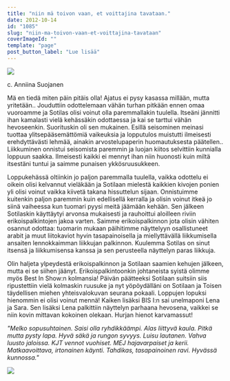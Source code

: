 ```yaml
---
title: "niin mä toivon vaan, et voittajina tavataan."
date: 2012-10-14
id: "1085"
slug: "niin-ma-toivon-vaan-et-voittajina-tavataan"
coverImageId: ""
template: "page"
post_button_label: "Lue lisää"
---
```


[![](/images/IMG_2113.png)](http://3.bp.blogspot.com/-Kt747UR2AGI/UHsOzNoXxpI/AAAAAAAABqA/9B8Gmlrf9W4/s1600/IMG_2113.png)

c. Anniina Suojanen

Mä en tiedä miten päin pitäis olla! Ajatus ei pysy kasassa millään, mutta yritetään.. Jouduttiin odottelemaan vähän turhan pitkään ennen omaa vuoroamme ja Sotilas olisi voinut olla paremmallakin tuulella. Itseäni jännitti ihan kamalasti vielä kehässäkin odottaessa ja kai se tarttui vähän hevoseenkin. Suorituskin oli sen mukainen. Esillä seisominen meinasi tuottaa ylitsepääsemättömiä vaikeuksia ja lopputulos muistutti ilmeisesti erehdyttävästi lehmää, ainakin arvostelupaperin huomautuksesta päätellen.. Liikkuminen onnistui seisomista paremmin ja luojan kiitos selvittiin kunnialla loppuun saakka. Ilmeisesti kaikki ei mennyt ihan niin huonosti kuin miltä itsestäni tuntui ja saimme punaisen ykkösruusukkeen.

Loppukehässä oltiinkin jo paljon paremmalla tuulella, vaikka odottelu ei oikein olisi kelvannut vieläkään ja Sotilaan mielestä kaikkien kivojen ponien yli olisi voinut vaikka kiivetä takana hissuttelun sijaan. Onnistuimme kuitenkin paljon paremmin kuin edellisellä kerralla ja olisin voinut itkeä jo siinä vaiheessa kun tuomari pyysi meitä jäämään kehään. Sen jälkeen Sotilaskin käyttäytyi arvonsa mukaisesti ja rauhoittui aloilleen riviin erikoispalkintojen jakoa varten. Saimme erikoispalkinnon jota olisin vähiten osannut odottaa: tuomarin mukaan päihitimme näyttelyyn osallistuneet arabit ja muut liitokaviot hyvin tasapainoisella ja miellyttävällä liikkumisella ansaiten lennokkaimman liikkujan palkinnon. Kuulemma Sotilas on sinut itsensä ja liikkumisensa kanssa ja sen perusteella näyttelyn paras liikkuja.

Olin haljeta ylpeydestä erikoispalkinnon ja Sotilaan saamien kehujen jälkeen, mutta ei se siihen jäänyt. Erikoispalkintoonkin johtaneista syistä olimme myös Best In Show:n kolmansia! Päivän päätteeksi Sotilaan suitsiin siis ripustettiin vielä kolmaskin ruusuke ja nyt yöpöydälläni on Sotilaan ja Toisen täydellisen miehen yhteisvalokuvan seurana pokaali. Loppujen lopuksi hienommin ei olisi voinut mennä! Kaiken lisäksi BIS I:n sai unelmaponi Lena ja Sara. Sen lisäksi Lena palkittiin näyttelyn parhaana hevosena, vaikkei se niin kovin mittavan kokoinen olekaan. Hurjan hienot karvamassut!

_"Melko sopusuhtainen. Saisi olla ryhdikkäämpi. Alas liittyvä kaula. Pitkä mutta pysty lapa. Hyvä säkä ja rungon syvyys. Luisu lautanen. Vahva luusto jaloissa. KJT vennot vuohiset. MEJ hajavarpaiset ja kerii. Matkaavoittava, irtonainen käynti. Tahdikas, tasapainoinen ravi. Hyvässä kunnossa."_

[![](/images/ak.png)](http://1.bp.blogspot.com/-m99f-Gro23A/UHsdeDNQr8I/AAAAAAAABrA/FXMeN1vJ3Fk/s1600/ak.png)
